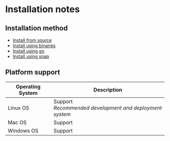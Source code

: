 # Installation notes

## Installation method
- [Install from source](install_from_source.md)
- [Install using binaries](install_using_binaries.md)
- [Install using go](install_using_go.md)
- [Install using snap](install_using_snap.md)

## Platform support
| Operating System | Description |
| ---------- | ------------------ |
| Linux OS   | Support<br>*Recommended development and deployment system* |
| Mac OS     | Support            |
| Windows OS | Support<br>        |
